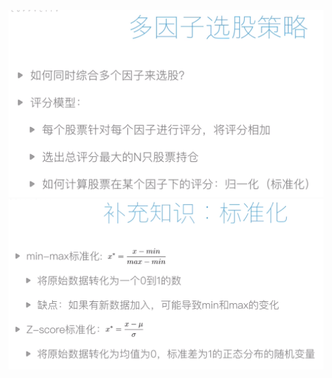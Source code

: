 <!--
 * @Author: guanjiajun www.guanjiajun@ewake.com
 * @Date: 2023-07-06 19:02:30
 * @LastEditors: guanjiajun www.guanjiajun@ewake.com
 * @LastEditTime: 2023-07-06 19:11:06
 * @FilePath: \studys\programming\量化，数据分析\量化应用\策略\多因子选股策略.md
 * @Description: 这是默认设置,请设置`customMade`, 打开koroFileHeader查看配置 进行设置: https://github.com/OBKoro1/koro1FileHeader/wiki/%E9%85%8D%E7%BD%AE
-->
![](images/img-2023-07-06-19-07-05.png)
![](images/img-2023-07-06-19-11-06.png)